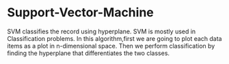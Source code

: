 # Support-Vector-Machine
SVM classifies the record using hyperplane.
SVM is mostly used in Classification problems.
In this algorithm,first we are going to plot each data items as a plot in n-dimensional space.
Then we perform classification by finding the hyperplane that  differentiates the two classes.
